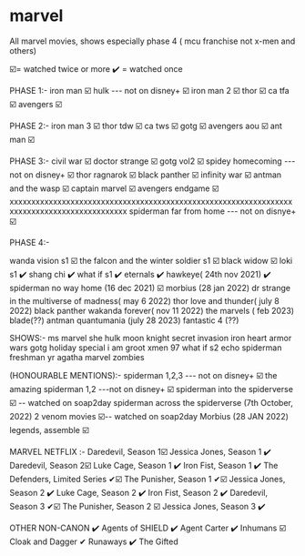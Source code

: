 # marvel
All marvel movies, shows especially phase 4 ( mcu franchise not x-men and others)

☑️= watched twice or more
✔️ = watched once


PHASE 1:-
iron man ☑️
hulk  --- not on disney+ ☑️
iron man 2 ☑️
thor ☑️
ca tfa ☑️
avengers ☑️

PHASE 2:-
iron man 3 ☑️
thor tdw ☑️
ca tws ☑️
gotg ☑️
avengers aou ☑️
ant man ☑️

PHASE 3:-
civil war ☑️
doctor strange ☑️
gotg vol2 ☑️
spidey homecoming   --- not on disney+ ☑️
thor ragnarok ☑️
black panther ☑️
infinity war ☑️
antman and the wasp ☑️
captain marvel ☑️
avengers endgame ☑️
xxxxxxxxxxxxxxxxxxxxxxxxxxxxxxxxxxxxxxxxxxxxxxxxxxxxxxxxxxxxxxxxxxxxxxxxxxxxxxxxxxxxxxxxxxxx
spiderman far from home --- not on disnye+ ☑️

PHASE 4:-

wanda vision s1 ☑️
the falcon and the winter soldier s1 ☑️
black widow ☑️
loki s1 ✔️
shang chi ✔️
what if s1 ✔️
eternals ✔️
hawkeye( 24th nov 2021) ✔️
spiderman no way home (16 dec 2021) ☑️ 
morbius (28 jan 2022)
dr strange in the multiverse of madness( may 6 2022)
thor love and thunder( july 8  2022)
black panther wakanda forever( nov 11 2022)
the marvels ( feb  2023)
blade(??)
antman quantumania (july 28 2023)
fantastic 4 (??)

SHOWS:-
ms marvel
she hulk
moon knight
secret invasion
iron heart
armor wars
gotg holiday special
i am groot
xmen 97
what if s2
echo
spiderman freshman yr
agatha 
marvel zombies

(HONOURABLE MENTIONS):-
spiderman 1,2,3  --- not on disney+ ☑️
the amazing spiderman 1,2  ---not on disney+ ☑️
spiderman into the spiderverse ☑️ -- watched on soap2day
spiderman across the spiderverse (7th October, 2022)
2 venom movies ☑️-- watched on soap2day
Morbius (28 JAN 2022)
legends, assemble ☑️

MARVEL NETFLIX :-
Daredevil, Season 1☑️
Jessica Jones, Season 1 ✔️
Daredevil, Season 2☑️
Luke Cage, Season 1 ✔️
Iron Fist, Season 1 ✔️
The Defenders, Limited Series ✔☑️
The Punisher, Season 1 ✔☑️
Jessica Jones, Season 2 ✔️
Luke Cage, Season 2 ✔️
Iron Fist, Season 2 ✔️
Daredevil, Season 3 ✔☑️
The Punisher, Season 2 ☑️
Jessica Jones, Season 3 ✔️

OTHER NON-CANON ✔️
Agents of SHIELD ✔️
Agent Carter ✔️
Inhumans ☑️
Cloak and Dagger ✔
Runaways ✔️
The Gifted 



